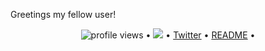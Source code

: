 <!--<h3 align="center">
![image](https://github.com/GLeVeDiS/GLeVeDiS/blob/main/README_MD_GL.gif)
</h3> -->

Greetings my fellow user!


<p align="center">
  <img src="https://gpvc.arturio.dev/levonychus" alt="profile views"> •  
  <a href="https://twitter.com/intent/follow?screen_name=levonychus&tw_p=followbutton"><img src="https://img.shields.io/twitter/follow/levonychus?label=%40levonychus&style=social"></a>  •
  <a href="https://twitter.com/intent/follow?screen_name=levonychus&tw_p=followbutton">Twitter</a> •
  <a href="https://github.com/GLeVeDis/README">README</a> •
</p>
